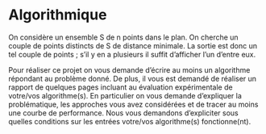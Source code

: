 # Algorithmique
On considère un ensemble S de n points dans le plan. On cherche un
couple de points distincts de S de distance minimale. La sortie est donc un
tel couple de points ; s’il y en a plusieurs il suffit d’afficher l’un d’entre eux.

Pour réaliser ce projet on vous demande d’écrire au moins un algorithme répondant au problème donné.
De plus, il vous est demandé de réaliser un rapport de quelques pages incluant au évaluation expérimentale de votre/vos algorithme(s). 
En particulier on vous demande d’expliquer la problématique, les approches vous avez considérées et de tracer au moins une courbe de performance.
Nous vous demandons d’expliciter sous quelles conditions sur les entrées votre/vos algorithme(s) fonctionne(nt).
